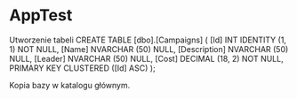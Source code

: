 # AppTest

Utworzenie tabeli
CREATE TABLE [dbo].[Campaigns] (
    [Id]          INT             IDENTITY (1, 1) NOT NULL,
    [Name]        NVARCHAR (50)   NULL,
    [Description] NVARCHAR (50)   NULL,
    [Leader]      NVARCHAR (50)   NULL,
    [Cost]        DECIMAL (18, 2) NOT NULL,
    PRIMARY KEY CLUSTERED ([Id] ASC)
);

Kopia bazy w katalogu głównym.
